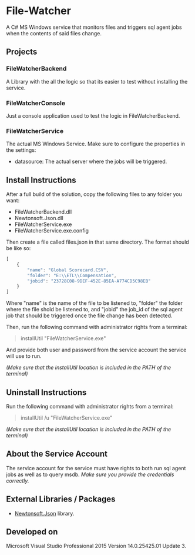 # File-Watcher
A C# MS Windows service that monitors files and triggers sql agent jobs when the contents of said files change.

## Projects

### FileWatcherBackend
A Library with the all the logic so that its easier to test without installing the service.

### FileWatcherConsole
Just a console application used to test the logic in FileWatcherBackend.

### FileWatcherService
The actual MS Windows Service.
Make sure to configure the properties in the settings:
* datasource: The actual server where the jobs will be triggered.

## Install Instructions

After a full build of the solution, copy the following files to any folder you want:
* FileWatcherBackend.dll
* Newtonsoft.Json.dll
* FileWatcherService.exe
* FileWatcherService.exe.config

Then create a file called files.json in that same directory. The format should be like so:
```javascript
[
	{
		"name": "Global Scorecard.CSV",
		"folder": "E:\\ETL\\Compensation",
		"jobid": "23728C08-9DEF-452E-85EA-A774CD5C98EB"
	}
]
```
Where "name" is the name of the file to be listened to, "folder" the folder where the file shold be listened to, and "jobid" the job_id of the sql agent job that should be triggered once the file change has been detected.

Then, run the following command with administrator rights from a terminal:
> installUtil "FileWatcherService.exe"

And provide both user and password from the service account the service will use to run.

_(Make sure that the installUtil location is included in the PATH of the terminal)_

## Uninstall Instructions
Run the following command with administrator rights from a terminal:
> installUtil /u "FileWatcherService.exe"

_(Make sure that the installUtil location is included in the PATH of the terminal)_

## About the Service Account
The service account for the service must have rights to both run sql agent jobs as well as to query msdb.
*Make sure you provide the credentials correctly.*

## External Libraries / Packages
* [Newtonsoft.Json](https://www.newtonsoft.com/json) library.

## Developed on
Microsoft Visual Studio Professional 2015 Version 14.0.25425.01 Update 3.